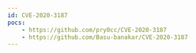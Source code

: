 ```yaml
---
id: CVE-2020-3187
pocs:
    - https://github.com/pry0cc/CVE-2020-3187
    - https://github.com/Basu-banakar/CVE-2020-3187
---
```

